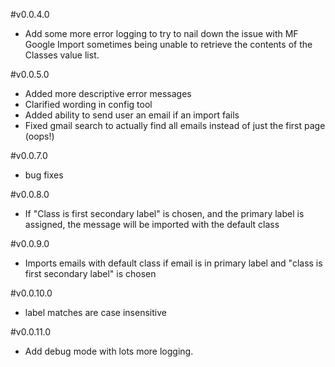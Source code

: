 #v0.0.4.0
* Add some more error logging to try to nail down the issue with MF Google Import sometimes being unable to retrieve the contents of the Classes value list.

#v0.0.5.0
* Added more descriptive error messages
* Clarified wording in config tool
* Added ability to send user an email if an import fails
* Fixed gmail search to actually find all emails instead of just the first page (oops!)

#v0.0.7.0
* bug fixes

#v0.0.8.0
* If "Class is first secondary label" is chosen, and the primary label is assigned, the message will be imported with the default class

#v0.0.9.0
* Imports emails with default class if email is in primary label and "class is first secondary label" is chosen

#v0.0.10.0
* label matches are case insensitive

#v0.0.11.0
* Add debug mode with lots more logging.
